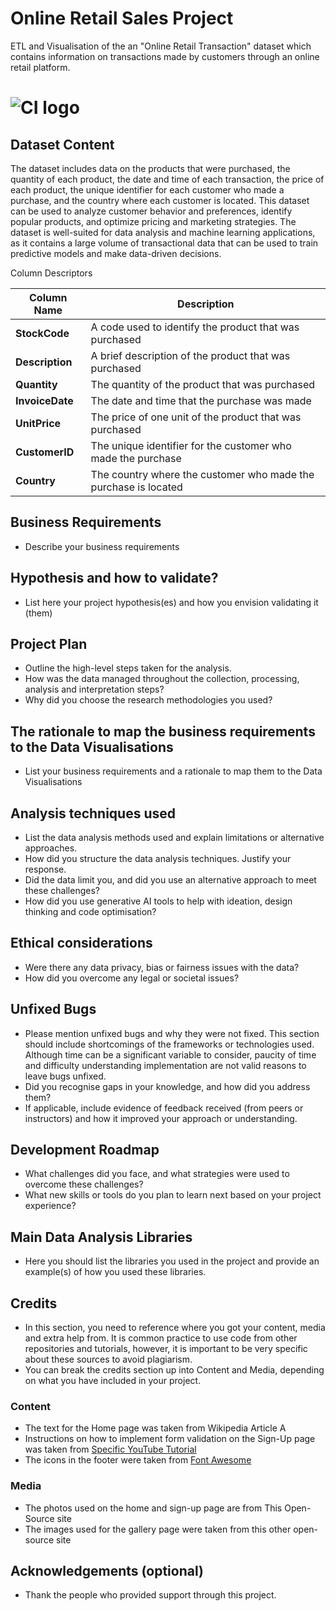# Online Retail Sales Project

ETL and Visualisation of the an "Online Retail Transaction" dataset which contains information on transactions made by customers through an online retail platform. 

# ![CI logo](https://codeinstitute.s3.amazonaws.com/fullstack/ci_logo_small.png)

## Dataset Content
The dataset includes data on the products that were purchased, the quantity of each product, the date and time of each transaction, the price of each product, the unique identifier for each customer who made a purchase, and the country where each customer is located. This dataset can be used to analyze customer behavior and preferences, identify popular products, and optimize pricing and marketing strategies. The dataset is well-suited for data analysis and machine learning applications, as it contains a large volume of transactional data that can be used to train predictive models and make data-driven decisions.

Column Descriptors

| Column Name   | Description |
|---------------|-------------|
| **StockCode** | A code used to identify the product that was purchased |
| **Description** | A brief description of the product that was purchased |
| **Quantity** | The quantity of the product that was purchased |
| **InvoiceDate** | The date and time that the purchase was made |
| **UnitPrice** | The price of one unit of the product that was purchased |
| **CustomerID** | The unique identifier for the customer who made the purchase |
| **Country** | The country where the customer who made the purchase is located |


## Business Requirements
* Describe your business requirements


## Hypothesis and how to validate?
* List here your project hypothesis(es) and how you envision validating it (them) 

## Project Plan
* Outline the high-level steps taken for the analysis.
* How was the data managed throughout the collection, processing, analysis and interpretation steps?
* Why did you choose the research methodologies you used?

## The rationale to map the business requirements to the Data Visualisations
* List your business requirements and a rationale to map them to the Data Visualisations

## Analysis techniques used
* List the data analysis methods used and explain limitations or alternative approaches.
* How did you structure the data analysis techniques. Justify your response.
* Did the data limit you, and did you use an alternative approach to meet these challenges?
* How did you use generative AI tools to help with ideation, design thinking and code optimisation?

## Ethical considerations
* Were there any data privacy, bias or fairness issues with the data?
* How did you overcome any legal or societal issues?

## Unfixed Bugs
* Please mention unfixed bugs and why they were not fixed. This section should include shortcomings of the frameworks or technologies used. Although time can be a significant variable to consider, paucity of time and difficulty understanding implementation are not valid reasons to leave bugs unfixed.
* Did you recognise gaps in your knowledge, and how did you address them?
* If applicable, include evidence of feedback received (from peers or instructors) and how it improved your approach or understanding.

## Development Roadmap
* What challenges did you face, and what strategies were used to overcome these challenges?
* What new skills or tools do you plan to learn next based on your project experience? 


## Main Data Analysis Libraries
* Here you should list the libraries you used in the project and provide an example(s) of how you used these libraries.


## Credits 

* In this section, you need to reference where you got your content, media and extra help from. It is common practice to use code from other repositories and tutorials, however, it is important to be very specific about these sources to avoid plagiarism. 
* You can break the credits section up into Content and Media, depending on what you have included in your project. 

### Content 

- The text for the Home page was taken from Wikipedia Article A
- Instructions on how to implement form validation on the Sign-Up page was taken from [Specific YouTube Tutorial](https://www.youtube.com/)
- The icons in the footer were taken from [Font Awesome](https://fontawesome.com/)

### Media

- The photos used on the home and sign-up page are from This Open-Source site
- The images used for the gallery page were taken from this other open-source site



## Acknowledgements (optional)
* Thank the people who provided support through this project.